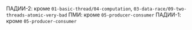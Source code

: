 ПАДИИ-2: кроме `01-basic-thread/04-computation`, `03-data-race/09-two-threads-atomic-very-bad`
ПМИ: кроме `05-producer-consumer`
ПАДИИ-1: кроме `05-producer-consumer`
